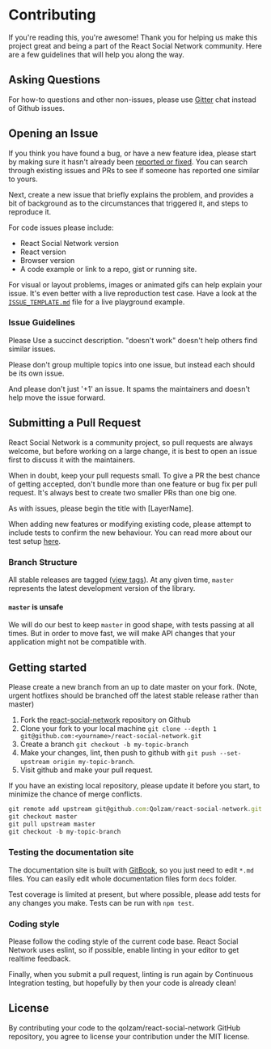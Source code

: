 # Contributing

If you're reading this, you're awesome! Thank you for helping us make this project great and being a part of the React Social Network community. Here are a few guidelines that will help you along the way.

## Asking Questions

For how-to questions and other non-issues, please use [Gitter](https://gitter.im/react-social-network/Lobby?utm_source=badge&utm_medium=badge&utm_campaign=pr-badge&utm_content=badge) chat instead of Github issues.

## Opening an Issue

If you think you have found a bug, or have a new feature idea, please start by making sure it hasn't already been [reported or fixed](https://github.com/Qolzam/react-social-network/issues?utf8=%E2%9C%93&q=is:open+is:closed). You can search through existing issues and PRs to see if someone has reported one similar to yours.

Next, create a new issue that briefly explains the problem, and provides a bit of background as to the circumstances that triggered it, and steps to reproduce it.

For code issues please include:
* React Social Network version
* React version
* Browser version
* A code example or link to a repo, gist or running site.

For visual or layout problems, images or animated gifs can help explain your issue.
It's even better with a live reproduction test case. Have a look at the [`ISSUE_TEMPLATE.md`](https://github.com/Qolzam/react-social-network/blob/master/.github/ISSUE_TEMPLATE.md) file for a live playground example.

### Issue Guidelines

Please Use a succinct description. "doesn't work" doesn't help others find similar issues.

Please don't group multiple topics into one issue, but instead each should be its own issue.

And please don't just '+1' an issue. It spams the maintainers and doesn't help move the issue forward.

## Submitting a Pull Request

React Social Network is a community project, so pull requests are always welcome, but before working on a large change, it is best to open an issue first to discuss it with the maintainers.

When in doubt, keep your pull requests small. To give a PR the best chance of getting accepted, don't bundle more than one feature or bug fix per pull request. It's always best to create two smaller PRs than one big one.

As with issues, please begin the title with [LayerName].

When adding new features or modifying existing code, please attempt to include tests to confirm the new behaviour. You can read more about our test setup [here](https://qolzam.gitbooks.io/react-social-network/layers/tests.html).

### Branch Structure

All stable releases are tagged ([view tags](https://github.com/Qolzam/react-social-network/tags)). At any given time, `master` represents the latest development version of the library.

#### `master` is unsafe

We will do our best to keep `master` in good shape, with tests passing at all times. But in order to move fast, we will make API changes that your application might not be compatible with.

## Getting started

Please create a new branch from an up to date master on your fork. (Note, urgent hotfixes should be branched off the latest stable release rather than master)

1. Fork the [react-social-network](https://github.com/Qolzam/react-social-network) repository on Github
2. Clone your fork to your local machine `git clone --depth 1 git@github.com:<yourname>/react-social-network.git`
3. Create a branch `git checkout -b my-topic-branch`
4. Make your changes, lint, then push to github with `git push --set-upstream origin my-topic-branch`.
5. Visit github and make your pull request.

If you have an existing local repository, please update it before you start, to minimize the chance of merge conflicts.
```js
git remote add upstream git@github.com:Qolzam/react-social-network.git
git checkout master
git pull upstream master
git checkout -b my-topic-branch
```

### Testing the documentation site

The documentation site is built with [GitBook](https://www.gitbook.com/book/qolzam/react-social-network/details), so you just need to edit `*.md` files. You can easily edit whole documentation files form `docs` folder.

Test coverage is limited at present, but where possible, please add tests for any changes you make. Tests can be run with `npm test`.

### Coding style

Please follow the coding style of the current code base. React Social Network uses eslint, so if possible, enable linting in your editor to get realtime feedback.

Finally, when you submit a pull request, linting is run again by Continuous Integration testing, but hopefully by then your code is already clean!

## License

By contributing your code to the qolzam/react-social-network GitHub repository, you agree to license your contribution under the MIT license.
